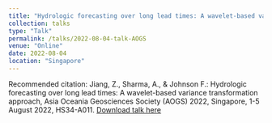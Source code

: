 ```yaml
---
title: "Hydrologic forecasting over long lead times: A wavelet-based variance transformation approach"
collection: talks
type: "Talk"
permalink: /talks/2022-08-04-talk-AOGS
venue: "Online"
date: 2022-08-04
location: "Singapore"
---
```


Recommended citation: Jiang, Z., Sharma, A., & Johnson F.: Hydrologic forecasting over long lead times: A wavelet-based variance transformation approach, Asia Oceania Geosciences Society (AOGS) 2022, Singapore, 1-5 August 2022, HS34-A011. [Download talk here](http://singh-bohar.github.io/files/Jiang-AOGS-2022-2.pdf)
